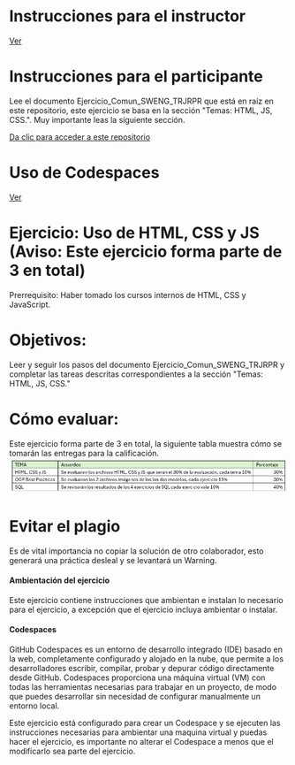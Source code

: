 # **Instrucciones para el instructor**
[Ver](Instrucciones/Readme_instructor.md)


# **Instrucciones para el participante**
Lee el documento Ejercicio_Comun_SWENG_TRJRPR que está en raíz en este repositorio, este ejercicio se basa en la sección "Temas: HTML, JS, CSS.". Muy importante leas la siguiente sección.

[Da clic para acceder a este repositorio](Instrucciones/Readme_participante.md)

# **Uso de Codespaces**
[Ver](Instrucciones/Readme_action_codespaces.md)


# **Ejercicio: Uso de HTML, CSS y JS (Aviso: Este ejercicio forma parte de 3 en total)**

Prerrequisito: Haber tomado los cursos internos de HTML, CSS y JavaScript.

# **Objetivos:**
Leer y seguir los pasos del documento Ejercicio_Comun_SWENG_TRJRPR y completar las tareas descritas correspondientes a la sección "Temas: HTML, JS, CSS."

# **Cómo evaluar:**
Este ejercicio forma parte de 3 en total, la siguiente tabla muestra cómo se tomarán las entregas para la calificación.
![Descripción de la imagen](Imagenes/Img55.png) 


# Evitar el plagio
Es de vital importancia no copiar la solución de otro colaborador, esto generará una práctica desleal y se levantará un Warning.


#### Ambientación del ejercicio 
Este ejercicio contiene instrucciones que ambientan e instalan lo necesario para el ejercicio, a excepción que el ejercicio incluya ambientar o instalar.


#### Codespaces

GitHub Codespaces es un entorno de desarrollo integrado (IDE) basado en la web, completamente configurado y alojado en la nube, que permite a los desarrolladores escribir, compilar, probar y depurar código directamente desde GitHub. Codespaces proporciona una máquina virtual (VM) con todas las herramientas necesarias para trabajar en un proyecto, de modo que puedes desarrollar sin necesidad de configurar manualmente un entorno local.

Este ejercicio está configurado para crear un Codespace y se ejecuten las instrucciones necesarias para ambientar una maquina virtual y puedas hacer el ejercicio, es importante no alterar el Codespace a menos que el modificarlo sea parte del ejercicio.
